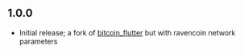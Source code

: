 ## 1.0.0

- Initial release; a fork of [bitcoin_flutter](https://github.com/dart-bitcoin/bitcoin_flutter) but with ravencoin network parameters


